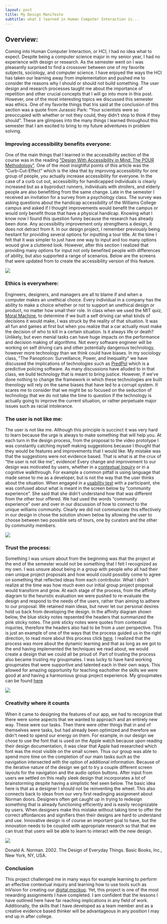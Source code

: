 ```yaml
---
layout: post
title: My Design Manifesto 
subtitle: what I learned in Human Computer Interaction is...
---
```




## Overview:
 
Coming into Human Computer Interaction, or HCI, I had no idea what to expect. Despite being a computer science major in my senior year, I had no experience with design or research. As the semester went on I was pleasantly surprised to find a crossover between one of my favorite subjects, sociology, and computer science. I have enjoyed the ways the HCI has taken our learning away from implementation and pushed me to consider the reasons why I should or should not build something. The user design and research processes taught me about the importance of repetition and other crucial concepts that I will go into more in this post. However, one of the most interesting topics we discussed this semester was ethics. One of my favorite things that Iris said at the conclusion of this section was a quote from Jurassic Park: “Your scientists were so preoccupied with whether or not they could, they didn’t stop to think if they should”. These are glimpses into the many things I learned throughout this semester that I am excited to bring to my future adventures in problem solving.

### Improving accessibility benefits everyone:

One of the main things that I learned in the accessibility section of the course was in the reading ["Design With Accessibility in Mind: The POUR Methodology"](https://theblog.adobe.com/design-with-accessibility-in-mind-the-pour-methodology/). One of the most insightful points of this article was the “Curb-Cut-Effect” which is the idea that by improving accessibility for one group of people, you actually increase accessibility for everyone. In the case of a curb cut out, accessibility for handicapped individuals is clearly increased but as a byproduct runners, individuals with strollers, and elderly people are also benefitting from the same change. Late in the semester I received an invitation for a survey from a psychology class. The survey was asking questions about the handicap accessibility of the Williams College campus and asked if I thought improvements would benefit the campus or would only benefit those that have a physical handicap. Knowing what I know now I found this question funny because the research has already been done. Any accessibility improvement only strengthens a design, it does not detract from it. In our design project, I remember previously being hesitant for providing several options for inputting a tour title. At the time I felt that it was simpler to just have one way to input and too many options wouod give a cluttered look. However, after this section I realized that providing many options for input not only benefited people with differences of ability, but also supported a range of scenarios. Below are the screens that were updated from to create the accessibility version of this feature. 

![](../acessible.png)

 

### Ethics is everywhere:

Engineers, designers, and managers are all to blame if and when a computer makes an unethical choice. Every individual in a company has the ability to make a choice whether or not to support an unethical design or product, no matter how small their role. In class when we used the MIT quiz, [Moral Machine](http://moralmachine.mit.edu/), to determine if we built a self driving car what kinds of decisions it would make, I was struck by the reality of that situation. It was all fun and games at first but when you realize that a car actually must make the decision of who to kill in a certain situation. Is it always life or death? Unlikely, but even menial tasks can have huge impacts on the performance and decision making of algorithms. Not every software engineer will be working on self driving cars and other potentially dangerous technology, however more technology than we think could have biases. In my sociology class, "The Panopticon: Surveillance, Power, and Inequality” we have discussed the implications of technologies such as [PredPol](https://www.baltimoresun.com/news/maryland/crime/bs-md-ci-sean-malinowski-20180123-story.html) which is a predictive policing software. As many discussions have alluded to in that class, we build technology that is meant to bring justice. However, if we’ve done nothing to change the framework in which these technologies are built thenology will rely on the same biases that have led to a corrupt system. It scares me to consider that we might be so focused on the seduction of technology that we do not take the time to question if the technology is actually going to improve the current situation, or rather perpetuate major issues such as racial intolerance. 





### The user is not like me:

The user is not like me. Although this principle is succinct it was very hard to learn because the urge is always to make something that will help you. At each turn in the  design process, from the proposal to the video prototype I was constantly catching myself making suggestions because I thought that they would be features and improvements that I would like. My mistake was that the suggestions were not evidence based. That is what is at the crux of “the user is not like me”, evidence! Every change and improvement to our design was motivated by users, whether in a [contextual inquiry](https://krtejeda.github.io/PersonalCuraTour/Contextual-Inquiry-Review/) or in a cognitive walkthrough. For example a common pitfall is using language that made sense to me as a developer, but is not the way that the user thinks about the situation. When engaged in a [usability test](https://krtejeda.github.io/PersonalCuraTour/Usability-Testing-Review/) with a participant, she was confused about what is meant in the screen below by “community experience”. She said that she didn’t understand how that was different from the other tour offered. We had used the words “community experience” over and over in our discussion of how to connect to the unique williams community. Clearly we did not communicate this effectively in our design in chose the solution shown below by allowing the user to choose between two possible sets of tours, one by curators and the other by community members.

![](../menuz.png)




### Trust the process:

Something I was unsure about from the beginning was that the project at the end of the semester would not be something that I felt I recognized as my own. I was unsure about being in a group with people who all had their own unique project proposals and how would could possibly come to agree on something that reflected ideas from each contributor. What I didn’t realize at the time was how much even our initial group project proposal would transform and grow. At each stage of the process, from the affinity diagram to the heuristic evaluation we were pushed to re-evaluate the design and respond to the needs of the users, rather than aiming to adhere to our proposal. We retained main ideas, but never let our personal desires hold us back from developing the design. In the affinity diagram shown below, the blue sticky notes repsented the headers that summarized the pink sticky notes. The pink sticky notes were quotes from contextual inquiries, therefore the headers also had to be from a user perspective. This is just an example of one of the ways that the process guided us in the right direction, to read more about this process click [here](https://krtejeda.github.io/PersonalCuraTour/Contextual-Inquiry-Review/). I realized that the process was more about the dynamic learning and that as long as we got to the end having implemented the techniques we read about, we would create a design that we could all be proud of. Part of trusting the process also became trusting my groupmates. I was lucky to have hard working groupmates that were supportive and talented each in their own ways. This allowed for amazing opportunity for teaching eachother the skills we were good at and having a harmonious group project experience. My groupmates can be found [here](https://krtejeda.github.io/PersonalCuraTour/about/) 

![](../affinziez.png)


### Creativity where it counts

When it came to designing the features of our app, we had to recognize that there were some aspects that we wanted to approach and an entirely new way. These were our tasks. Then there were other things that in and of themselves were tasks, but had already been optimized and therefore we didn't need to spend our energy on them. For example, in our design we chose to use the font that is used on the Apple watch because upon reading their design documentation, it was clear that Apple had researched which font was the most visible on the small screen. Thus our group was able to spend more time on the completion of our main tasks such as the navigation intersected with the option of additional information. Because of the iterative nature of the design we got to try a couple different screen layouts for the navigation and the audio option buttons. After input from users we settled on this really sleek design that incorporates a lot of brainstorming despite having a simplistic feel seen below. The basic idea here is that as a designer I should not be reinventing the wheel. This also connects back to ideas from our very first readinging assignment about Norman doors. Designers often get caught up in trying to redesign something that is already functioning efficiently and is easily recognizable by users. When designers make this mistake without taking time to offer the correct affordances and signifiers then their designs are hard to understand and use. Innovative design is of course an important goal to have, but the innovation needs to be coupled with appropriate research so that that we can trust that users will be able to learn to interact with the new design.

![](../nav.png)

Donald A. Norman. 2002. The Design of Everyday Things. Basic Books, Inc., New York, NY, USA.

### Conclusion

This project challenged me in many ways for example learning to perform an effective contextual inquiry and learning how to use tools such as InVision for creating our [digital mockup](https://krtejeda.github.io/PersonalCuraTour/Digital-Mockup/). Yet, this project is one of the most rewarding assignments I have completed. I am confident that the lessons I have outlined here have far reaching implications in any field of work. Additionally, the skills that I have developed as a team member and as a creative evidence based thinker will be advantageous in any position I may end up in after college. 


